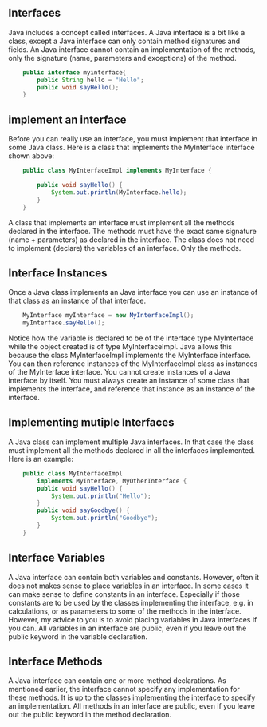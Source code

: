 ## Interfaces
Java includes a concept called interfaces. 
A Java interface is a bit like a class, except a Java interface can only contain method signatures and fields. An Java interface cannot contain an implementation of the methods, 
only the signature (name, parameters and exceptions) of the method.
```Java
    public interface myinterface{
        public String hello = "Hello";
        public void sayHello();
    }
```
## implement an interface
Before you can really use an interface, you must implement that interface in some Java class. 
Here is a class that implements the MyInterface interface shown above:
```Java
    public class MyInterfaceImpl implements MyInterface {

        public void sayHello() {
            System.out.println(MyInterface.hello);
        }
    }
```
A class that implements an interface must implement all the methods declared in the interface. The methods must have the exact same signature (name + parameters) as declared in the interface. 
The class does not need to implement (declare) the variables of an interface. Only the methods.
## Interface Instances
Once a Java class implements an Java interface you can use an instance of that class as an instance of that interface. 
```Java
    MyInterface myInterface = new MyInterfaceImpl();
    myInterface.sayHello();
```
Notice how the variable is declared to be of the interface type MyInterface while the object created is of type MyInterfaceImpl. Java allows this because the class MyInterfaceImpl implements the MyInterface interface. You can then reference instances of the MyInterfaceImpl class as instances of the MyInterface interface.
You cannot create instances of a Java interface by itself. You must always create an instance of some class that implements the interface, and reference that instance as an instance of the interface.
## Implementing mutiple Interfaces
A Java class can implement multiple Java interfaces. In that case the class must implement all the methods declared in all the interfaces implemented. Here is an example:
```Java
    public class MyInterfaceImpl
        implements MyInterface, MyOtherInterface {
        public void sayHello() {
            System.out.println("Hello");
        }
        public void sayGoodbye() {
            System.out.println("Goodbye");
        }
    } 
```
## Interface Variables
A Java interface can contain both variables and constants. However, often it does not makes sense to place variables in an interface. In some cases it can make sense to define constants in an interface. Especially if those constants are to be used by the classes implementing the interface, e.g. in calculations, or as parameters to some of the methods in the interface. However, my advice to you is to avoid placing variables in Java interfaces if you can.
All variables in an interface are public, even if you leave out the public keyword in the variable declaration.

## Interface Methods
A Java interface can contain one or more method declarations. As mentioned earlier, the interface cannot specify any implementation for these methods. It is up to the classes implementing the interface to specify an implementation.
All methods in an interface are public, even if you leave out the public keyword in the method declaration.

